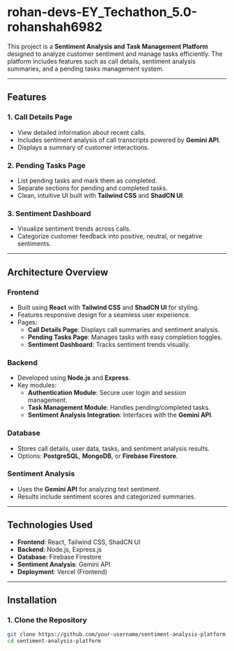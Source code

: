 # rohan-devs-EY_Techathon_5.0-rohanshah6982


This project is a **Sentiment Analysis and Task Management Platform** designed to analyze customer sentiment and manage tasks efficiently. The platform includes features such as call details, sentiment analysis summaries, and a pending tasks management system.

---

## **Features**

### **1. Call Details Page**
- View detailed information about recent calls.
- Includes sentiment analysis of call transcripts powered by **Gemini API**.
- Displays a summary of customer interactions.

### **2. Pending Tasks Page**
- List pending tasks and mark them as completed.
- Separate sections for pending and completed tasks.
- Clean, intuitive UI built with **Tailwind CSS** and **ShadCN UI**.

### **3. Sentiment Dashboard**
- Visualize sentiment trends across calls.
- Categorize customer feedback into positive, neutral, or negative sentiments.

---

## **Architecture Overview**

### **Frontend**
- Built using **React** with **Tailwind CSS** and **ShadCN UI** for styling.
- Features responsive design for a seamless user experience.
- Pages:
  - **Call Details Page**: Displays call summaries and sentiment analysis.
  - **Pending Tasks Page**: Manages tasks with easy completion toggles.
  - **Sentiment Dashboard**: Tracks sentiment trends visually.

### **Backend**
- Developed using **Node.js** and **Express**.
- Key modules:
  - **Authentication Module**: Secure user login and session management.
  - **Task Management Module**: Handles pending/completed tasks.
  - **Sentiment Analysis Integration**: Interfaces with the **Gemini API**.

### **Database**
- Stores call details, user data, tasks, and sentiment analysis results.
- Options: **PostgreSQL**, **MongoDB**, or **Firebase Firestore**.

### **Sentiment Analysis**
- Uses the **Gemini API** for analyzing text sentiment.
- Results include sentiment scores and categorized summaries.

---

## **Technologies Used**
- **Frontend**: React, Tailwind CSS, ShadCN UI
- **Backend**: Node.js, Express.js
- **Database**: Firebase Firestore
- **Sentiment Analysis**: Gemini API
- **Deployment**: Vercel (Frontend)

---

## **Installation**

### **1. Clone the Repository**
```bash
git clone https://github.com/your-username/sentiment-analysis-platform.git
cd sentiment-analysis-platform

